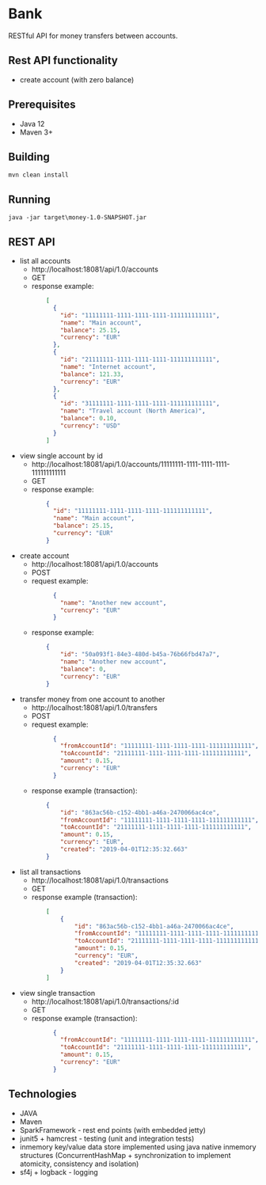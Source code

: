 # Bank

RESTful API for money transfers between accounts.

## Rest API functionality
- create account (with zero balance)

## Prerequisites
- Java 12
- Maven 3+

## Building
    mvn clean install

## Running
    java -jar target\money-1.0-SNAPSHOT.jar
    
## REST API
 - list all accounts
    - http://localhost:18081/api/1.0/accounts
    - GET
    - response example:
        ```json
            [
              {
                "id": "11111111-1111-1111-1111-111111111111",
                "name": "Main account",
                "balance": 25.15,
                "currency": "EUR"
              },
              {
                "id": "21111111-1111-1111-1111-111111111111",
                "name": "Internet account",
                "balance": 121.33,
                "currency": "EUR"
              },
              {
                "id": "31111111-1111-1111-1111-111111111111",
                "name": "Travel account (North America)",
                "balance": 0.10,
                "currency": "USD"
              }
            ]
        ```        
 - view single account by id
    - http://localhost:18081/api/1.0/accounts/11111111-1111-1111-1111-111111111111
    - GET
    - response example:
        ```json
            {
              "id": "11111111-1111-1111-1111-111111111111",
              "name": "Main account",
              "balance": 25.15,
              "currency": "EUR"
            }
        ```
 - create account
    - http://localhost:18081/api/1.0/accounts
    - POST
    - request example:
        ```json
              {
                "name": "Another new account",
                "currency": "EUR"
              }
        ```
    - response example:
        ```json
            {
                "id": "50a093f1-84e3-480d-b45a-76b66fbd47a7",
                "name": "Another new account",
                "balance": 0,
                "currency": "EUR"
            }
        ```        
 - transfer money from one account to another
    - http://localhost:18081/api/1.0/transfers
    - POST
    - request example:
        ```json
              {
                "fromAccountId": "11111111-1111-1111-1111-111111111111",
                "toAccountId": "21111111-1111-1111-1111-111111111111",
                "amount": 0.15,
                "currency": "EUR"
              }
        ```
    - response example (transaction):
        ```json
            {
                "id": "863ac56b-c152-4bb1-a46a-2470066ac4ce",
                "fromAccountId": "11111111-1111-1111-1111-111111111111",
                "toAccountId": "21111111-1111-1111-1111-111111111111",
                "amount": 0.15,
                "currency": "EUR",
                "created": "2019-04-01T12:35:32.663"
            }
        ``` 
 - list all transactions
    - http://localhost:18081/api/1.0/transactions
    - GET
    - response example (transaction):
        ```json
            [
                {
                    "id": "863ac56b-c152-4bb1-a46a-2470066ac4ce",
                    "fromAccountId": "11111111-1111-1111-1111-111111111111",
                    "toAccountId": "21111111-1111-1111-1111-111111111111",
                    "amount": 0.15,
                    "currency": "EUR",
                    "created": "2019-04-01T12:35:32.663"
                }
            ]
        ``` 
 - view single transaction
    - http://localhost:18081/api/1.0/transactions/:id
    - GET
    - response example (transaction):
        ```json
              {
                "fromAccountId": "11111111-1111-1111-1111-111111111111",
                "toAccountId": "21111111-1111-1111-1111-111111111111",
                "amount": 0.15,
                "currency": "EUR"
              }
        ``` 

## Technologies
- JAVA
- Maven
- SparkFramework - rest end points (with embedded jetty)
- junit5 + hamcrest - testing (unit and integration tests)
- inmemory key/value data store implemented using java native inmemory structures 
    (ConcurrentHashMap + synchronization to implement atomicity, consistency and isolation)
- sf4j + logback - logging

